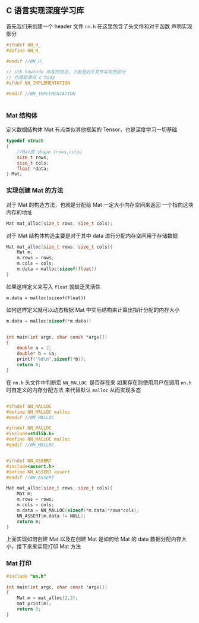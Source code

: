 ## C 语言实现深度学习库

首先我们来创建一个 header 文件 `nn.h` 在这里包含了头文件和对于函数
声明实现部分
```c
#ifndef NN_H_
#define NN_H_

#endif //NN_H_
```

```c
// stb howtodo 库写的规范，下面是对头文件实现的部分
// 也就是类似 c body
#ifdef NN_IMPLEMENTATION

#endif //NN_IMPLEMENTATION



```
### Mat 结构体
定义数据结构体 Mat 有点类似其他框架的 Tensor，也是深度学习一切基础

```c
typedef struct 
{
    //Mat的 shape (rows,cols)
    size_t rows;
    size_t cols;
    float *data;
} Mat;
```

### 实现创建 Mat 的方法

对于 Mat 的构造方法，也就是分配给 Mat 一定大小内存空间来返回
一个指向这块内存的地址

```c
Mat mat_alloc(size_t rows, size_t cols);
```
对于 Mat 结构体构造主要是对于其中 data 进行分配内存空间用于存储数据

```c
Mat mat_alloc(size_t rows, size_t cols){
    Mat m;
    m.rows = rows;
    m.cols = cols;
    m.data = malloc(sizeof(float))
}
```
如果这样定义来写入 `float` 就缺乏灵活性
```
m.data = malloc(sizeof(float))
```
如何这样定义就可以动态根据 Mat 中实际结构来计算出指针分配的内存大小
```c
m.data = malloc(sizeof(*m.data))
```

```c

int main(int argc, char const *argv[])
{   
    double a = 2;
    double* b = &a;
    printf("%d\n",sizeof(*b));
    return 0;
}

```

在 `nn.h` 头文件中判断宏 `NN_MALLOC `是否存在来
如果存在则使用用户在调用 `nn.h` 时自定义的内存分配方法
来代替默认 `malloc` 从而实现多态

```c

#ifndef NN_MALLOC
#define NN_MALLOC malloc
#endif //NN_MALLOC
```

```c
#ifndef NN_MALLOC
#include<stdlib.h>
#define NN_MALLOC malloc
#endif //NN_MALLOC


#ifndef NN_ASSERT
#include<assert.h>
#define NN_ASSERT assert
#endif //NN_ASSERT
```

```c
Mat mat_alloc(size_t rows, size_t cols){
    Mat m;
    m.rows = rows;
    m.cols = cols;
    m.data = NN_MALLOC(sizeof(*m.data)*rows*cols);
    NN_ASSERT(m.data != NULL);
    return m;
}
```

上面实现如何创建 Mat 以及在创建 Mat 是如何给 Mat 的 data 数据分配内存大小，接下来来实现打印 Mat 方法

### Mat 打印

```c
#include "nn.h"

int main(int argc, char const *argv[])
{
    Mat m = mat_alloc(2,2);
    mat_print(m);
    return 0;
}

```
